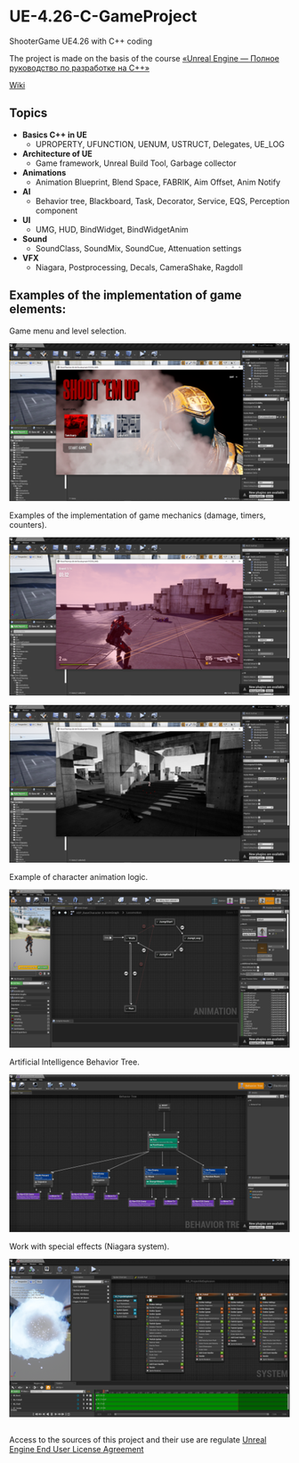 # UE-4.26-C-GameProject
ShooterGame UE4.26 with C++ coding

The project is made on the basis of the course [«Unreal Engine — Полное руководство по разработке на С++»](https://www.udemy.com/course/unrealengine/)
  
[Wiki](https://lifeexe-art.gitbook.io/unreal-engine-c-course/)
## Topics
  - **Basics C++ in UE**
    - UPROPERTY, UFUNCTION, UENUM, USTRUCT, Delegates, UE_LOG
  - **Architecture of UE**
    - Game framework, Unreal Build Tool, Garbage collector
  - **Animations**
    - Animation Blueprint, Blend Space, FABRIK, Aim Offset, Anim Notify
  - **AI**
    - Behavior tree, Blackboard, Task, Decorator, Service, EQS, Perception component
  - **UI**
    - UMG, HUD, BindWidget, BindWidgetAnim
  - **Sound**
    - SoundClass, SoundMix, SoundCue, Attenuation settings
  - **VFX**
    - Niagara, Postprocessing, Decals, CameraShake, Ragdoll

## Examples of the implementation of game elements:

Game menu and level selection.

![Game menu and level selection.](https://github.com/Kirill-Geskin/IMG/blob/main/2022-07-26%20(8).png)

Examples of the implementation of game mechanics (damage, timers, counters).

![1](https://github.com/Kirill-Geskin/IMG/blob/main/2022-07-26%20(7).png)

![2](https://github.com/Kirill-Geskin/IMG/blob/main/2022-07-26%20(6).png)

Example of character animation logic.

![animation](https://github.com/Kirill-Geskin/IMG/blob/main/2022-07-26%20(5).png)

Artificial Intelligence Behavior Tree.

![BT](https://github.com/Kirill-Geskin/IMG/blob/main/2022-07-26%20(4).png)

Work with special effects (Niagara system).

![Work with special effects (Niagara system).](https://github.com/Kirill-Geskin/IMG/blob/main/2022-07-26%20(9).png)


##
Access to the sources of this project and their use are regulate [Unreal Engine End User License Agreement](https://www.unrealengine.com/eula)
